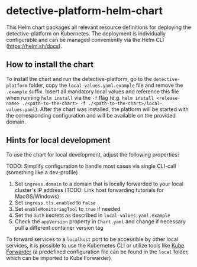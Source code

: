 # detective-platform-helm-chart

This Helm chart packages all relevant resource definitions for deploying the detective-platform on Kubernetes. The deployment is individually configurable and can be managed conveniently via the Helm CLI (https://helm.sh/docs).

## How to install the chart

To install the chart and run the detective-platform, go to the `detective-platform` folder, copy the `local-values.yaml.example` file and remove the `.example` suffix. Insert all mandatory local values and reference this file when running `helm install` via the `-f` flag (e.g. `helm install <release-name> ./<path-to-the-chart> -f ./<path-to-the-chart>/local-values.yaml`). After the chart was installed, the platform will be started with the corresponding configuration and will be available on the provided domain.

## Hints for local development

To use the chart for local development, adjust the following properties:

TODO: Simplify configuration to handle most cases via single CLI-call (something like a dev-profile)

1. Set `ingress.domain` to a domain that is locally forwarded to your local cluster's IP address (TODO: Link host forwarding tutorials for MacOS/Windows)
2. Set `ingress.tls.enabled` to `false`
3. Set `enableMonitoringTool` to `true` if needed
4. Set the `auth` secrets as described in `local-values.yaml.example`
5. Check the `appVersion` property in `Chart.yaml` and change if necessary pull a different container version tag

To forward services to a `localhost` port to be accessible by other local services, it is possible to use the Kubernetes CLI or utilize tools like [Kube Forwarder](https://kube-forwarder.pixelpoint.io/) (a predefined configuration file can be found in the `local` folder, which can be imported to Kube Forwarder)
